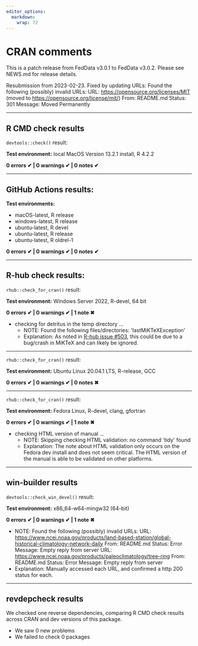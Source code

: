 ```yaml
---
editor_options: 
  markdown: 
    wrap: 72
---
```


# CRAN comments

This is a patch release from FedData v3.0.1 to FedData v3.0.2. Please
see NEWS.md for release details. 

Resubmission from 2023-02-23. Fixed by updating URLs:
Found the following (possibly) invalid URLs:
   URL: https://opensource.org/licenses/MIT (moved to https://opensource.org/license/mit/)
     From: README.md
     Status: 301
     Message: Moved Permanently

------------------------------------------------------------------------

## R CMD check results

`devtools::check()` result:

**Test environment:** local MacOS Version 13.2.1 install, R 4.2.2

**0 errors ✔ \| 0 warnings ✔ \| 0 notes ✔**

------------------------------------------------------------------------

## GitHub Actions results:

**Test environments:**

-   macOS-latest, R release
-   windows-latest, R release
-   ubuntu-latest, R devel
-   ubuntu-latest, R release
-   ubuntu-latest, R oldrel-1

**0 errors ✔ \| 0 warnings ✔ \| 0 notes ✔**

------------------------------------------------------------------------

## R-hub check results:

`rhub::check_for_cran()` result:

**Test environment:** Windows Server 2022, R-devel, 64 bit

**0 errors ✔ \| 0 warnings ✔ \| 1 note ✖**

-   checking for detritus in the temp directory ...
    -   NOTE: Found the following files/directories:
        'lastMiKTeXException'
    -   Explanation: As noted in [R-hub issue
        #503](https://github.com/r-hub/rhub/issues/503), this could be
        due to a bug/crash in MiKTeX and can likely be ignored.

------------------------------------------------------------------------

`rhub::check_for_cran()` result:

**Test environment:** Ubuntu Linux 20.04.1 LTS, R-release, GCC

**0 errors ✔ \| 0 warnings ✔ \| 0 notes ✖**

------------------------------------------------------------------------

`rhub::check_for_cran()` result:

**Test environment:** Fedora Linux, R-devel, clang, gfortran

**0 errors ✔ \| 0 warnings ✔ \| 1 note ✖**

-   checking HTML version of manual ...
    -   NOTE: Skipping checking HTML validation: no command 'tidy' found
    -   Explanation: The note about HTML validation only occurs on the
        Fedora dev install and does not seem critical. The HTML version
        of the manual is able to be validated on other platforms.

------------------------------------------------------------------------

## win-builder results

`devtools::check_win_devel()` result:

**Test environment:** x86_64-w64-mingw32 (64-bit)

**0 errors ✔ \| 0 warnings ✔ \| 1 note ✖**

- NOTE: Found the following (possibly) invalid URLs: URL:
    <https://www.ncei.noaa.gov/products/land-based-station/global-historical-climatology-network-daily>
    From: README.md Status: Error Message: Empty reply from server URL:
    <https://www.ncei.noaa.gov/products/paleoclimatology/tree-ring>
    From: README.md Status: Error Message: Empty reply from server
- Explanation: Manually accessed each URL, 
and confirmed a http 200 status for each.

------------------------------------------------------------------------

## revdepcheck results

We checked one reverse dependencies, comparing R CMD check results
across CRAN and dev versions of this package.

-   We saw 0 new problems
-   We failed to check 0 packages
